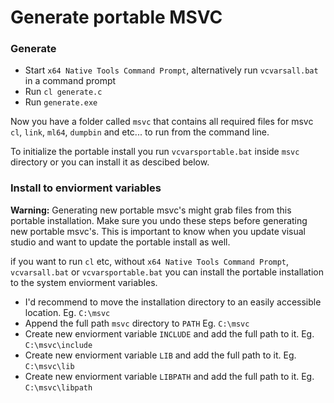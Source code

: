 # Generate portable MSVC

### Generate
* Start `x64 Native Tools Command Prompt`, alternatively run `vcvarsall.bat` in a command prompt
* Run `cl generate.c`
* Run `generate.exe`

Now you have a folder called `msvc` that contains all required files for msvc `cl`, `link`, `ml64`, `dumpbin` and etc... to run from the command line.

To initialize the portable install you run `vcvarsportable.bat` inside `msvc` directory or you can install it as descibed below.

### Install to enviorment variables

**Warning:** Generating new portable msvc's might grab files from this portable installation. Make sure you undo these steps before generating new portable msvc's. This is important to know when you update visual studio and want to update the portable install as well.

if you want to run `cl` etc, without `x64 Native Tools Command Prompt`, `vcvarsall.bat` or `vcvarsportable.bat` you can install the portable installation to the system enviorment variables.

* I'd recommend to move the installation directory to an easily accessible location. Eg. `C:\msvc`
* Append the full path `msvc` directory to `PATH` Eg. `C:\msvc`
* Create new enviorment variable `INCLUDE` and add the full path to it. Eg. `C:\msvc\include`
* Create new enviorment variable `LIB` and add the full path to it. Eg. `C:\msvc\lib`
* Create new enviorment variable `LIBPATH` and add the full path to it. Eg. `C:\msvc\libpath`
